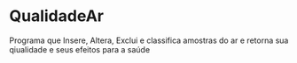 # QualidadeAr
Programa que Insere, Altera, Exclui e classifica amostras do ar e retorna sua qiualidade e seus efeitos para a saúde

